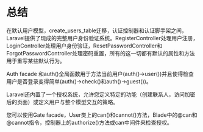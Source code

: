 # 总结

在默认用户模型，create\_users\_table迁移，认证控制器和认证脚手架之间，Laravel提供了现成的完整用户身份验证系统。RegisterController处理用户注册，LoginController处理用户身份验证，ResetPasswordController和ForgotPasswordController处理密码重置，所有的这一切都有默认的属性和方法用于重写某些默认行为。

Auth facade 和auth\(\)全局函数用于方法当前用户\(auth\(\)-&gt;user\(\)\)并且使得检查用户是否登录变得简单\(auth\(\)-&gt;check\(\)和auth\(\)-&gt;guest\(\)\)。

Laravel还内置了一个授权系统，允许您定义特定的功能（创建联系人，访问加密后的页面）或定义用户与整个模型交互的策略。

您可以使用Gate facade，User类上的can\(\)和cannot\(\)方法，Blade中的@can和@cannot指令，控制器上的authorize\(\)方法或can中间件来检查授权。

